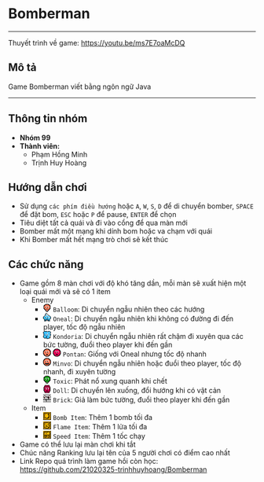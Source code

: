 # Bomberman
***
Thuyết trình về game: https://youtu.be/ms7E7oaMcDQ
## Mô tả
Game Bomberman viết bằng ngôn ngữ Java
***
## Thông tin nhóm
- **Nhóm 99**
- **Thành viên:**
  - Phạm Hồng Minh
  - Trịnh Huy Hoàng
## Hướng dẫn chơi
- Sử dụng `các phím điều hướng` hoặc `A`, `W`, `S`, `D` để di chuyển bomber, `SPACE` để đặt bom, `ESC` hoặc `P` để pause, `ENTER` để chọn
- Tiêu diệt tất cả quái và đi vào cổng để qua màn mới
- Bomber mất một mạng khi dính bom hoặc va chạm với quái
- Khi Bomber mất hết mạng trò chơi sẽ kết thúc
## Các chức năng
- Game gồm 8 màn chơi với độ khó tăng dần, mỗi màn sẽ xuất hiện một loại quái mới và sẽ có 1 item
  - Enemy
    - ![](/src/resouces/sprites/balloom_left1.png) `Balloom`: Di chuyển ngẫu nhiên theo các hướng
    - ![](/src/resouces/sprites/oneal_left1.png) `Oneal`: Di chuyển ngẫu nhiên khi không có đường đi đến player, tốc độ ngẫu nhiên
    - ![](/src/resouces/sprites/kondoria_left1.png) `Kondoria`: Di chuyển ngẫu nhiên rất chậm đi xuyên qua các bức tường, đuổi theo player khi đến gần
    - ![](/src/resouces/sprites/pontan1.png) ![](/src/resouces/sprites/pontan2.png) `Pontan`: Giống với Oneal nhưng tốc độ nhanh
    - ![](/src/resouces/sprites/minvo_left1.png) `Minvo`: Di chuyển ngẫu nhiên hoặc đuổi theo player, tốc độ nhanh, đi xuyên tường
    - ![](/src/resouces/sprites/toxic_left1.png) `Toxic`: Phát nổ xung quanh khi chết
    - ![](/src/resouces/sprites/doll_left1.png) `Doll`: Di chuyển lên xuống, đổi hướng khi có vật cản
    - ![](/src/resouces/sprites/brick_left1.png) `Brick`: Giả làm bức tường, đuổi theo player khi đến gần
  - Item
    - ![](/src/resouces/sprites/powerup_bombs.png) `Bomb Item`: Thêm 1 bomb tối đa
    - ![](/src/resouces/sprites/powerup_flames.png) `Flame Item`: Thêm 1 lửa tối đa
    - ![](/src/resouces/sprites/powerup_speed.png) `Speed Item`: Thêm 1 tốc chạy
- Game có thể lưu lại màn chơi khi tắt
- Chúc năng Ranking lưu lại tên của 5 người chơi có điểm cao nhất
- Link Repo quá trình làm game hồi còn học: https://github.com/21020325-trinhhuyhoang/Bomberman


